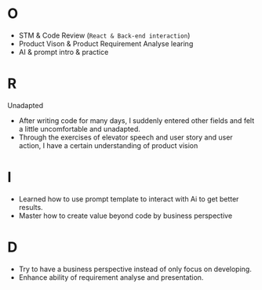 # O
- STM & Code Review (`React & Back-end interaction`)
- Product Vison & Product Requirement Analyse learing
- AI & prompt intro & practice

# R
Unadapted
- After writing code for many days, I suddenly entered other fields and felt a little uncomfortable and unadapted.
- Through the exercises of elevator speech and user story and user action, I have a certain understanding of product vision
# I
- Learned how to use prompt template to interact with Ai to get better results.
- Master how to create value beyond code by business perspective


# D
- Try to have a business perspective instead of only focus on developing.
- Enhance ability of requirement analyse and presentation.